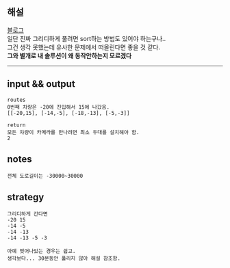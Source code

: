## 해설
[블로그](https://gurumee92.tistory.com/184)  
일단 진짜 그리디하게 풀려면 sort하는 방법도 있어야 하는구나..  
그건 생각 못했는데 유사한 문제에서 떠올린다면 좋을 것 같다.  
**그와 별개로 내 솔루션이 왜 동작안하는지 모르겠다**

---

## input && output
```
routes
0번째 차량은 -20에 진입해서 15에 나갔음.
[[-20,15], [-14,-5], [-18,-13], [-5,-3]]

return
모든 차량이 카메라를 만나려면 최소 두대를 설치해야 함.
2
```

## notes
```
전체 도로길이는 -30000~30000
```

## strategy
```
그리디하게 간다면
-20 15
-14 -5
-14 -13
-14 -13 -5 -3

아예 벗어나있는 경우는 쉽고.
생각보다... 30분동안 풀리지 않아 해설 참조함.
```
